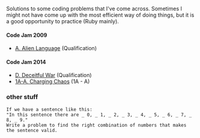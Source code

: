 Solutions to some coding problems that I've come across.
Sometimes I might not have come up with the most efficient way of doing things, but it is a good opportunity to practice (Ruby mainly).

#### Code Jam 2009
 * [A. Alien Language][#2009-Q-A] (Qualification)

#### Code Jam 2014
* [D. Deceitful War][#2014-Q-D] (Qualification)
* [1A-A. Charging Chaos][#2014-1A-A] (1A - A)

### other stuff

```
If we have a sentence like this:
"In this sentence there are _ 0, _ 1, _ 2, _ 3, _ 4, _ 5, _ 6, _ 7, _ 8, _ 9."
Write a problem to find the right combination of numbers that makes the sentence valid.
```

[#2009-Q-A]: http://code.google.com/codejam/contest/dashboard?c=90101#s=p0
[#2014-Q-D]:https://code.google.com/codejam/contest/2974486/dashboard#s=p3
[#2014-1A-A]: https://code.google.com/codejam/contest/2984486/dashboard#s=p0&a=0

